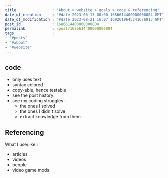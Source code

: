 ```yaml
---
title                : "About > website > goals > code & referencing"
date_of_creation     : "#date 2023-06-13 00:00 1686614400000000004 GMT"
date_of_modification : "#date 2023-08-21 16:07 1692619645241676913 GMT"
post_id              : 1686614400000000004
permalink            : /post/1686614400000000004
tags                 : 
- "#posts"
- "#about" 
- "#website"
---
```


## code
  - only uses text
  - syntax colored
  - copy-able, hence testable
  - see the post history
  - see my coding struggles :
    - the ones I solved
    - the ones I didn't solve
    - extract knowledge from them


## Referencing

What I use/like :
  - articles
  - videos
  - people
  - video game mods

  
